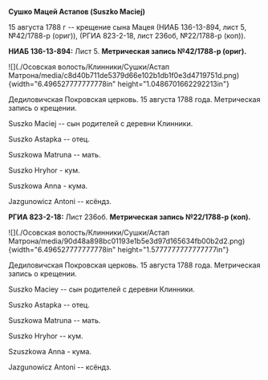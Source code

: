 **Сушко Мацей Астапов (Suszko Maciej)**

15 августа 1788 г -- крещение сына Мацея (НИАБ 136-13-894, лист 5,
№42/1788-р (ориг)), (РГИА 823-2-18, лист 236об, №22/1788-р (коп)).

**НИАБ 136-13-894:** Лист 5. **Метрическая запись №42/1788-р (ориг).**

![](./Осовская волость/Клинники/Сушки/Астап Матрона/media/c8d40b711de5379d66e102b1db1f0e3d4719751d.png){width="6.496527777777778in"
height="1.0486701662292213in"}

Дедиловичская Покровская церковь. 15 августа 1788 года. Метрическая
запись о крещении.

Suszko Maciej -- сын родителей с деревни Клинники.

Suszko Astapka -- отец.

Suszkowa Matruna -- мать.

Suszko Hryhor - кум.

Suszkowa Anna - кума.

Jazgunowicz Antoni -- ксёндз.

**РГИА 823-2-18:** Лист 236об. **Метрическая запись №22/1788-р (коп).**

![](./Осовская волость/Клинники/Сушки/Астап Матрона/media/90d48a898bc01193e1b5e3d97d165634fb00b2d2.png){width="6.496527777777778in"
height="1.5777777777777777in"}

Дедиловичская Покровская церковь. 15 августа 1788 года. Метрическая
запись о крещении.

Suszko Maciey -- сын родителей с деревни Клинники.

Suszko Astapka -- отец.

Suszkowa Matruna -- мать.

Suszko Hryhor -- кум.

Szuszkowa Anna - кума.

Jazgunowicz Antoni -- ксёндз.
